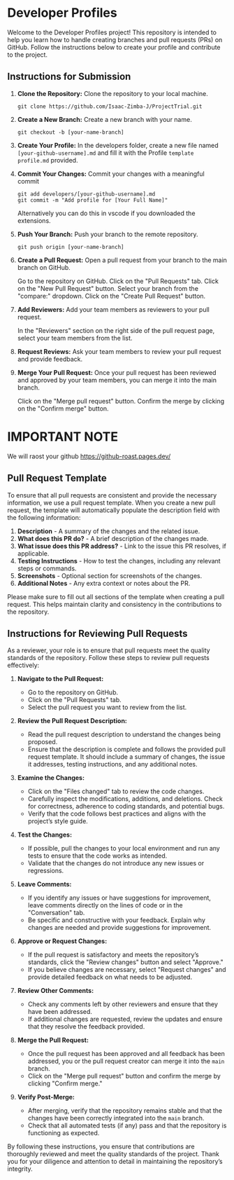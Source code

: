 
# Developer Profiles

Welcome to the Developer Profiles project! This repository is intended to help you learn how to handle creating branches and pull requests (PRs) on GitHub. Follow the instructions below to create your profile and contribute to the project.

## Instructions for Submission

1. **Clone the Repository:** Clone the repository to your local machine.

   ```
   git clone https://github.com/Isaac-Zimba-J/ProjectTrial.git
   ```

2. **Create a New Branch:** Create a new branch with your name.
   ```
   git checkout -b [your-name-branch]
   ```
3. **Create Your Profile:** In the developers folder, create a new file named `[your-github-username].md` and fill it with the Profile `template profile.md` provided.

4. **Commit Your Changes:** Commit your changes with a meaningful commit

   ```
   git add developers/[your-github-username].md
   git commit -m "Add profile for [Your Full Name]"
   ```

   Alternatively you can do this in vscode if you downloaded the extensions.

5. **Push Your Branch:** Push your branch to the remote repository.
   ```
   git push origin [your-name-branch]
   ```
6. **Create a Pull Request:** Open a pull request from your branch to the main branch on GitHub.

   Go to the repository on GitHub.
   Click on the "Pull Requests" tab.
   Click on the "New Pull Request" button.
   Select your branch from the "compare:" dropdown.
   Click on the "Create Pull Request" button.

7. **Add Reviewers:** Add your team members as reviewers to your pull request.

   In the "Reviewers" section on the right side of the pull request page, select your team members from the list.

8. **Request Reviews:** Ask your team members to review your pull request and provide feedback.

9. **Merge Your Pull Request:** Once your pull request has been reviewed and approved by your team members, you can merge it into the main branch.

   Click on the "Merge pull request" button.
   Confirm the merge by clicking on the "Confirm merge" button.

# IMPORTANT NOTE
We will raost your github
https://github-roast.pages.dev/

## Pull Request Template

To ensure that all pull requests are consistent and provide the necessary information, we use a pull request template. When you create a new pull request, the template will automatically populate the description field with the following information:

1. **Description** - A summary of the changes and the related issue.
2. **What does this PR do?** - A brief description of the changes made.
3. **What issue does this PR address?** - Link to the issue this PR resolves, if applicable.
4. **Testing Instructions** - How to test the changes, including any relevant steps or commands.
5. **Screenshots** - Optional section for screenshots of the changes.
6. **Additional Notes** - Any extra context or notes about the PR.

Please make sure to fill out all sections of the template when creating a pull request. This helps maintain clarity and consistency in the contributions to the repository.

## Instructions for Reviewing Pull Requests

As a reviewer, your role is to ensure that pull requests meet the quality standards of the repository. Follow these steps to review pull requests effectively:

1. **Navigate to the Pull Request:**

   - Go to the repository on GitHub.
   - Click on the "Pull Requests" tab.
   - Select the pull request you want to review from the list.

2. **Review the Pull Request Description:**

   - Read the pull request description to understand the changes being proposed.
   - Ensure that the description is complete and follows the provided pull request template. It should include a summary of changes, the issue it addresses, testing instructions, and any additional notes.

3. **Examine the Changes:**

   - Click on the "Files changed" tab to review the code changes.
   - Carefully inspect the modifications, additions, and deletions. Check for correctness, adherence to coding standards, and potential bugs.
   - Verify that the code follows best practices and aligns with the project’s style guide.

4. **Test the Changes:**

   - If possible, pull the changes to your local environment and run any tests to ensure that the code works as intended.
   - Validate that the changes do not introduce any new issues or regressions.

5. **Leave Comments:**

   - If you identify any issues or have suggestions for improvement, leave comments directly on the lines of code or in the "Conversation" tab.
   - Be specific and constructive with your feedback. Explain why changes are needed and provide suggestions for improvement.

6. **Approve or Request Changes:**

   - If the pull request is satisfactory and meets the repository’s standards, click the "Review changes" button and select "Approve."
   - If you believe changes are necessary, select "Request changes" and provide detailed feedback on what needs to be adjusted.

7. **Review Other Comments:**

   - Check any comments left by other reviewers and ensure that they have been addressed.
   - If additional changes are requested, review the updates and ensure that they resolve the feedback provided.

8. **Merge the Pull Request:**

   - Once the pull request has been approved and all feedback has been addressed, you or the pull request creator can merge it into the `main` branch.
   - Click on the "Merge pull request" button and confirm the merge by clicking "Confirm merge."

9. **Verify Post-Merge:**
   - After merging, verify that the repository remains stable and that the changes have been correctly integrated into the `main` branch.
   - Check that all automated tests (if any) pass and that the repository is functioning as expected.

By following these instructions, you ensure that contributions are thoroughly reviewed and meet the quality standards of the project. Thank you for your diligence and attention to detail in maintaining the repository’s integrity.
